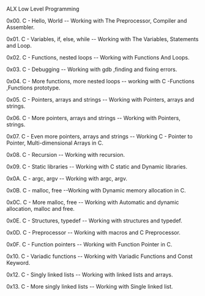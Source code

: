 ALX  Low Level Programming

0x00. C - Hello, World  -- Working with The Preprocessor, Compiler  and Assembler.

0x01. C - Variables, if, else, while -- Working with The Variables, Statements and Loop.

0x02. C - Functions, nested loops -- Working with Functions And Loops.

0x03. C - Debugging -- Working with gdb ,finding and fixing errors. 

0x04. C - More functions, more nested loops -- working with C -Functions ,Functions prototype.

0x05. C - Pointers, arrays and strings -- Working with Pointers, arrays and strings.

0x06. C - More pointers, arrays and strings -- Working with Pointers, strings.

0x07. C - Even more pointers, arrays and strings -- Working C - Pointer to Pointer, Multi-dimensional Arrays in C.

0x08. C - Recursion -- Working with recursion.

0x09. C - Static libraries -- Working with C static and Dynamic libraries.

0x0A. C - argc, argv -- Working with argc, argv.

0x0B. C - malloc, free --Working with Dynamic memory allocation in C.

0x0C. C - More malloc, free -- Working with Automatic and dynamic allocation, malloc and free.

0x0E. C - Structures, typedef -- Working with structures and typedef.

0x0D. C - Preprocessor -- Working with macros and C Preprocessor.

0x0F. C - Function pointers -- Working with Function Pointer in C.

0x10. C - Variadic functions -- Working with Variadic Functions and Const Keyword.

0x12. C - Singly linked lists -- Working with linked lists and arrays.

0x13. C - More singly linked lists -- Working with Single linked list.

